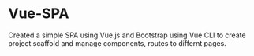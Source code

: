 # Vue-SPA
Created a simple SPA using Vue.js and Bootstrap using Vue CLI to create project scaffold and manage components, routes to differnt pages. 

